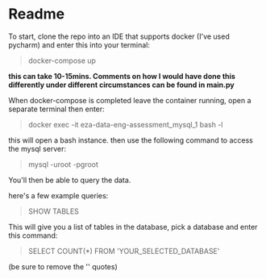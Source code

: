 # Readme

To start, clone the repo into an IDE that supports docker (I've used pycharm) and enter this into your terminal:

>docker-compose up


**this can take 10-15mins. Comments on how I would have done this differently under different circumstances can be found in main.py**

When docker-compose is completed leave the container running, open a separate terminal then enter: 

>docker exec -it eza-data-eng-assessment_mysql_1 bash -l

this will open a bash instance. then use the following command to access the mysql server:

>mysql -uroot -pgroot
> 
You'll then be able to query the data.

here's a few example queries:

>SHOW TABLES

This will give you a list of tables in the database, pick a database and enter this command:

>SELECT COUNT(*) FROM 'YOUR_SELECTED_DATABASE'

(be sure to remove the '' quotes)


